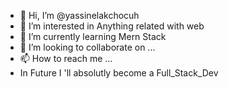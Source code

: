 - 👋 Hi, I’m @yassinelakchocuh
- 👀 I’m interested in Anything related with web
- 🌱 I’m currently learning Mern Stack
- 💞️ I’m looking to collaborate on ...
- 📫 How to reach me ...
-    In Future I 'll absolutly become a Full_Stack_Dev
<!---
yassinelakchocuh/yassinelakchocuh is a ✨ special ✨ repository because its `README.md` (this file) appears on your GitHub profile.
You can click the Preview link to take a look at your changes.
--->
